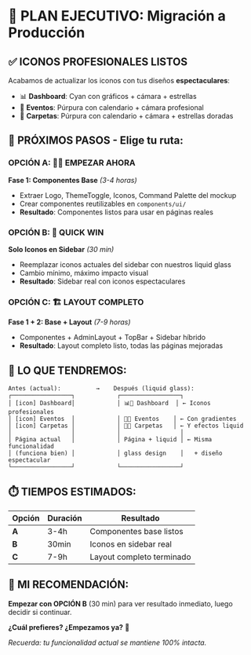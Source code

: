 # 🎯 PLAN EJECUTIVO: Migración a Producción

## ✅ **ICONOS PROFESIONALES LISTOS**
Acabamos de actualizar los iconos con tus diseños **espectaculares**:
- 📊 **Dashboard**: Cyan con gráficos + cámara + estrellas
- 📅 **Eventos**: Púrpura con calendario + cámara profesional  
- 📂 **Carpetas**: Púrpura con calendario + cámara + estrellas doradas

## 🚀 **PRÓXIMOS PASOS** - Elige tu ruta:

### **OPCIÓN A: 🏃‍♂️ EMPEZAR AHORA** 
**Fase 1: Componentes Base** *(3-4 horas)*
- Extraer Logo, ThemeToggle, Iconos, Command Palette del mockup
- Crear componentes reutilizables en `components/ui/`
- **Resultado**: Componentes listos para usar en páginas reales

### **OPCIÓN B: 🎯 QUICK WIN**
**Solo Iconos en Sidebar** *(30 min)*
- Reemplazar iconos actuales del sidebar con nuestros liquid glass
- Cambio mínimo, máximo impacto visual
- **Resultado**: Sidebar real con iconos espectaculares

### **OPCIÓN C: 🏗️ LAYOUT COMPLETO**
**Fase 1 + 2: Base + Layout** *(7-9 horas)*
- Componentes + AdminLayout + TopBar + Sidebar híbrido
- **Resultado**: Layout completo listo, todas las páginas mejoradas

## 🎨 **LO QUE TENDREMOS:**

```
Antes (actual):          →    Después (liquid glass):
┌─────────────────┐            ┌─────────────────┐
│ [icon] Dashboard│            │ 📊🌟 Dashboard  │ ← Iconos profesionales
│ [icon] Eventos  │            │ 📅💜 Eventos    │ ← Con gradientes  
│ [icon] Carpetas │            │ 📂✨ Carpetas   │ ← Y efectos liquid
│                 │            │                 │
│ Página actual   │            │ Página + liquid │ ← Misma funcionalidad
│ (funciona bien) │            │ glass design    │   + diseño espectacular
└─────────────────┘            └─────────────────┘
```

## ⏱️ **TIEMPOS ESTIMADOS:**

| Opción | Duración | Resultado |
|--------|----------|-----------|
| **A** | 3-4h | Componentes base listos |
| **B** | 30min | Iconos en sidebar real |
| **C** | 7-9h | Layout completo terminado |

## 🎯 **MI RECOMENDACIÓN:**

**Empezar con OPCIÓN B** (30 min) para ver resultado inmediato, luego decidir si continuar.

**¿Cuál prefieres? ¿Empezamos ya?** 🚀

*Recuerda: tu funcionalidad actual se mantiene 100% intacta.*
